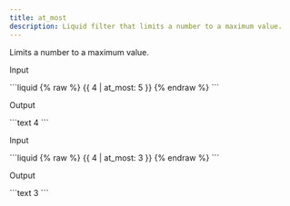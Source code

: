 ```yaml
---
title: at_most
description: Liquid filter that limits a number to a maximum value.
---
```


Limits a number to a maximum value.

<p class="code-label">Input</p>
```liquid
{% raw %}
{{ 4 | at_most: 5 }}
{% endraw %}
```

<p class="code-label">Output</p>
```text
4
```

<p class="code-label">Input</p>
```liquid
{% raw %}
{{ 4 | at_most: 3 }}
{% endraw %}
```

<p class="code-label">Output</p>
```text
3
```
